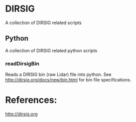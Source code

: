# DIRSIG
A collection of DIRSIG related scripts

## Python
A collection of DIRSIG related python scripts

### readDirsigBin
Reads a DIRSIG bin (raw Lidar) file into python.
See http://dirsig.org/docs/new/bin.html for bin file specifications.

# References:
http://dirsig.org

